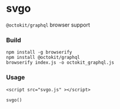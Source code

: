 # svgo

`@octokit/graphql` browser support

### Build
```
npm install -g browserify
npm install @octokit/graphql
browserify index.js -o octokit_graphql.js
```

### Usage

```
<script src="svgo.js" ></script>

svgo()
```